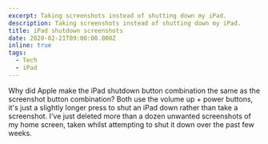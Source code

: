 ```yaml
---
excerpt: Taking screenshots instead of shutting down my iPad.
description: Taking screenshots instead of shutting down my iPad.
title: iPad shutdown screenshots
date: 2020-02-21T09:00:00.000Z
inline: true
tags:
  - Tech
  - iPad
---
```

Why did Apple make the iPad shutdown button combination the same as the screenshot button combination? Both use the volume up + power buttons, it's just a slightly longer press to shut an iPad down rather than take a screenshot. I've just deleted more than a dozen unwanted screenshots of my home screen, taken whilst attempting to shut it down over the past few weeks. 

